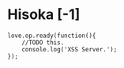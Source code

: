 Hisoka [-1]
===========

    love.op.ready(function(){
        //TODO this.
        console.log('XSS Server.');
    });
